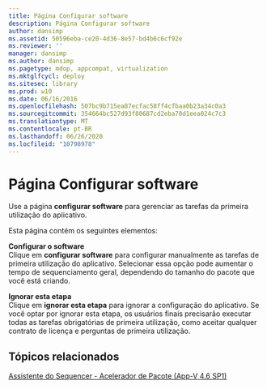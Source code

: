 ```yaml
---
title: Página Configurar software
description: Página Configurar software
author: dansimp
ms.assetid: 50596eba-ce20-4d36-8e57-bd4b6c6cf92e
ms.reviewer: ''
manager: dansimp
ms.author: dansimp
ms.pagetype: mdop, appcompat, virtualization
ms.mktglfcycl: deploy
ms.sitesec: library
ms.prod: w10
ms.date: 06/16/2016
ms.openlocfilehash: 507bc9b715ea87ecfac58ff4cfbaa0b23a34c0a3
ms.sourcegitcommit: 354664bc527d93f80687cd2eba70d1eea024c7c3
ms.translationtype: MT
ms.contentlocale: pt-BR
ms.lasthandoff: 06/26/2020
ms.locfileid: "10798978"
---
```

# Página Configurar software


Use a página **configurar software** para gerenciar as tarefas da primeira utilização do aplicativo.

Esta página contém os seguintes elementos:

<a href="" id="configure-software"></a>**Configurar o software**  
Clique em **configurar software** para configurar manualmente as tarefas de primeira utilização do aplicativo. Selecionar essa opção pode aumentar o tempo de sequenciamento geral, dependendo do tamanho do pacote que você está criando.

<a href="" id="skip-this-step"></a>**Ignorar esta etapa**  
Clique em **ignorar esta etapa** para ignorar a configuração do aplicativo. Se você optar por ignorar esta etapa, os usuários finais precisarão executar todas as tarefas obrigatórias de primeira utilização, como aceitar qualquer contrato de licença e perguntas de primeira utilização.

## Tópicos relacionados


[Assistente do Sequencer - Acelerador de Pacote (App-V 4.6 SP1)](sequencer-wizard---package-accelerator--appv-46-sp1-.md)

 

 





